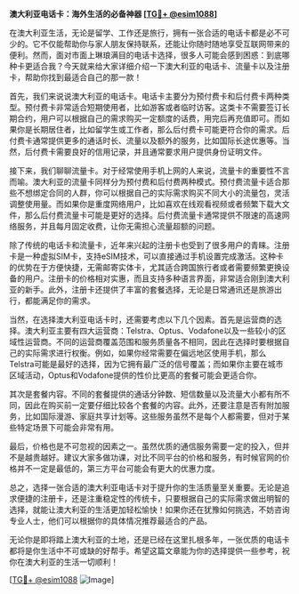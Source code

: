 **澳大利亚电话卡：海外生活的必备神器 [[TG💪+ @esim1088](https://t.me/s/esim1088)]**

在澳大利亚生活，无论是留学、工作还是旅行，拥有一张合适的电话卡都是必不可少的。它不仅能帮助你与家人朋友保持联系，还能让你随时随地享受互联网带来的便利。然而，面对市面上琳琅满目的电话卡选择，很多人可能会感到困惑：到底哪种卡更适合我？今天就来给大家详细介绍一下澳大利亚的电话卡、流量卡以及注册卡，帮助你找到最适合自己的那一款！

首先，我们来说说澳大利亚的电话卡。电话卡主要分为预付费卡和后付费卡两种类型。预付费卡非常适合短期使用者，比如游客或者临时访客。这类卡不需要签订长期合约，用户可以根据自己的需求购买一定额度的话费，用完后再充值即可。而如果你是长期居住者，比如留学生或工作者，那么后付费卡可能更符合你的需求。后付费卡通常提供更多的通话时长、流量以及额外的服务，比如国际长途优惠等。当然，后付费卡需要良好的信用记录，并且通常要求用户提供身份证明文件。

接下来，我们聊聊流量卡。对于经常使用手机上网的人来说，流量卡的重要性不言而喻。澳大利亚的流量卡同样分为预付费和后付费两种模式。预付费流量卡适合那些不想绑定合同的人群，你可以根据自己的实际需求购买不同大小的流量包，灵活调整使用量。而如果你是重度网络用户，比如喜欢在线观看视频或者频繁下载大文件，那么后付费流量卡可能是更好的选择。后付费流量卡通常提供不限速的高速网络服务，并且每月固定收费，让你无需担心流量超额的问题。

除了传统的电话卡和流量卡，近年来兴起的注册卡也受到了很多用户的青睐。注册卡是一种虚拟SIM卡，支持eSIM技术，可以直接通过手机设置完成激活。这种卡的优势在于方便快捷，无需邮寄实体卡，尤其适合跨国旅行者或者需要频繁更换设备的用户。注册卡的价格相对实惠，而且支持多种语言界面，非常适合刚到澳大利亚的新手。此外，注册卡还提供了丰富的套餐选择，无论是日常通讯还是旅游出行，都能满足你的需求。

当然，在选择澳大利亚电话卡时，还需要考虑以下几个因素。首先是运营商的选择。澳大利亚主要有四大运营商：Telstra、Optus、Vodafone以及一些较小的区域性运营商。不同的运营商覆盖范围和服务质量各不相同，因此在选择时要根据自己的实际需求进行权衡。例如，如果你经常需要在偏远地区使用手机，那么Telstra可能是最好的选择，因为它拥有最广泛的信号覆盖；而如果你主要在城市区域活动，Optus和Vodafone提供的性价比更高的套餐可能会更适合你。

其次是套餐内容。不同的套餐提供的通话分钟数、短信数量以及流量大小都有所不同，因此在购买前一定要仔细比较各个套餐的内容。此外，还要注意是否有附加服务，比如国际漫游、家庭共享计划等。这些服务虽然不是每个人都需要，但对于某些特定场景下可能会非常有用。

最后，价格也是不可忽视的因素之一。虽然优质的通信服务需要一定的投入，但并不是越贵越好。建议大家多做功课，对比不同平台的价格和服务，有时候官网的价格并不一定是最低的，第三方平台可能会有更大的优惠力度。

总之，选择一张合适的澳大利亚电话卡对于提升你的生活质量至关重要。无论是追求便捷的注册卡，还是注重稳定性的传统卡，只要根据自己的实际需求做出明智的选择，就能让澳大利亚的生活更加轻松愉快！如果你还在犹豫如何挑选，不妨咨询专业人士，他们可以根据你的具体情况推荐最适合的产品。

无论你是即将踏上澳大利亚的土地，还是已经在这里扎根多年，一张优质的电话卡都将是你生活中不可或缺的好帮手。希望这篇文章能为你的选择提供一些参考，祝你在澳大利亚的生活一切顺利！

[[TG💪+ @esim1088](https://t.me/s/esim1088) ![Image](https://i.postimg.cc/4NQfJmqS/Snipaste-2025-05-13-00-14-12.png)]